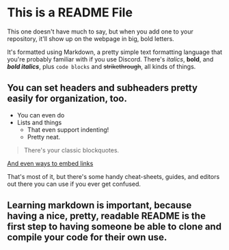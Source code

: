 # This is a README File

This one doesn't have much to say, but when you add one to your repository, it'll show up on the webpage in big, bold letters.

It's formatted using Markdown, a pretty simple text formatting language that you're probably familiar with if you use Discord. There's *italics*, **bold**, and ***bold italics***, plus `code blocks` and ~~strikethrough~~,  all kinds of things.

## You can set headers and subheaders pretty easily for organization, too.

* You can even do
* Lists and things
	* That even support indenting!
	* Pretty neat.

> There's your classic blockquotes.

[And even ways to embed links](https://www.youtube.com/watch?v=NjZDwJGN82s)

That's most of it, but there's some handy cheat-sheets, guides, and editors out there you can use if you ever get confused.

## Learning markdown is important, because having a nice, pretty, readable README is the first step to having someone be able to clone and compile your code for their own use.